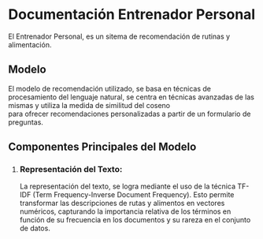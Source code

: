 # Documentación Entrenador Personal
El Entrenador Personal, es un sitema de recomendación de rutinas y alimentación.

## **Modelo**
El modelo de recomendación utilizado, se basa en técnicas de procesamiento del lenguaje natural, se centra en técnicas avanzadas de las mismas y utiliza la medida de similitud del coseno  
para ofrecer recomendaciones personalizadas a partir de un formulario de preguntas.

## **Componentes Principales del Modelo**
1. ### **Representación del Texto:**
   La representación del texto, se logra mediante el uso de la técnica TF-IDF (Term Frequency-Inverse Document Frequency). Esto permite transformar las descripciones de rutas y alimentos en vectores numéricos, 
capturando la importancia relativa de los términos en función de su frecuencia en los documentos y su rareza en el conjunto de datos.
